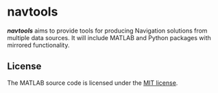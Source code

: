 # navtools

***navtools*** aims to provide tools for producing Navigation solutions from multiple data sources. It will include MATLAB and Python packages with mirrored functionality.

## License

The MATLAB source code is licensed under the [MIT license](LICENSE.md).
